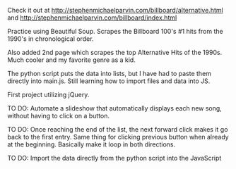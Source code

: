 Check it out at http://stephenmichaelparvin.com/billboard/alternative.html and http://stephenmichaelparvin.com/billboard/index.html

Practice using Beautiful Soup.  Scrapes the Billboard 100's #1 hits from the 1990's
in chronological order.

Also added 2nd page which scrapes the top Alternative Hits of the 1990s.  Much cooler and my favorite genre as a kid.

The python script puts the data into lists, but I have had to paste them directly into
main.js.  Still learning how to import files and data into JS.

First project utilizing jQuery.

TO DO:  Automate a slideshow that automatically displays each new song, without
having to click on a button.

TO DO:  Once reaching the end of the list, the next forward click makes it go
back to the first entry. Same thing for clicking previous button when already
at the beginning.  Basically make it loop in both directions.

TO DO:  Import the data directly from the python script into the JavaScript
